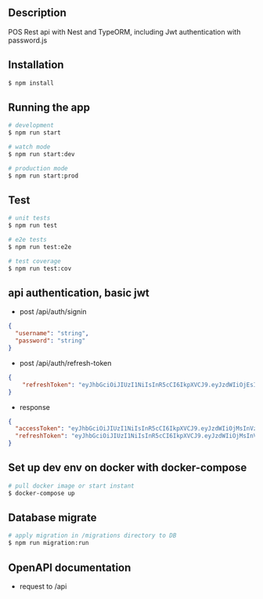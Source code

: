 ## Description

POS Rest api with Nest and TypeORM, including Jwt authentication with password.js

## Installation

```bash
$ npm install
```

## Running the app

```bash
# development
$ npm run start

# watch mode
$ npm run start:dev

# production mode
$ npm run start:prod
```

## Test

```bash
# unit tests
$ npm run test

# e2e tests
$ npm run test:e2e

# test coverage
$ npm run test:cov
```

## api authentication, basic jwt
* post /api/auth/signin
```json
{
  "username": "string",
  "password": "string"
}
```
* post /api/auth/refresh-token
```json
{
    "refreshToken": "eyJhbGciOiJIUzI1NiIsInR5cCI6IkpXVCJ9.eyJzdWIiOjEsInVzZXJuYW1lIjoiYWRtaW4iLCJyb2xlcyI6WyJVc2VyIiwiQWRtaW4iXSwiaWF0IjoxNjk4OTg5MjMzLCJleHAiOjE2OTkwNzU2MzN9.Y9D7W9N82OnXLwoQ7eBGrf64Lh9nczhaG5iE9b-Y_eA"
}
```
* response
```json
{
  "accessToken": "eyJhbGciOiJIUzI1NiIsInR5cCI6IkpXVCJ9.eyJzdWIiOjMsInVzZXJuYW1lIjoic3RyaW5nIiwicm9sZXMiOlsiVXNlciJdLCJpYXQiOjE2OTg5OTkzNjcsImV4cCI6MTY5OTAwMjk2N30.NRyf9qb9QlbkR0ewgnOMRbK9skviCLEwwQPmAwFEcGg",
  "refreshToken": "eyJhbGciOiJIUzI1NiIsInR5cCI6IkpXVCJ9.eyJzdWIiOjMsInVzZXJuYW1lIjoic3RyaW5nIiwicm9sZXMiOlsiVXNlciJdLCJpYXQiOjE2OTg5OTkzNjcsImV4cCI6MTY5OTA4NTc2N30.nfXdLfm5CigsU8iACVctPJK7khW9c4MFrII2OUfuAQg"
}
```

## Set up dev env on docker with docker-compose

```bash
# pull docker image or start instant
$ docker-compose up
```

## Database migrate

```bash
# apply migration in /migrations directory to DB
$ npm run migration:run
```

## OpenAPI documentation

* request to /api